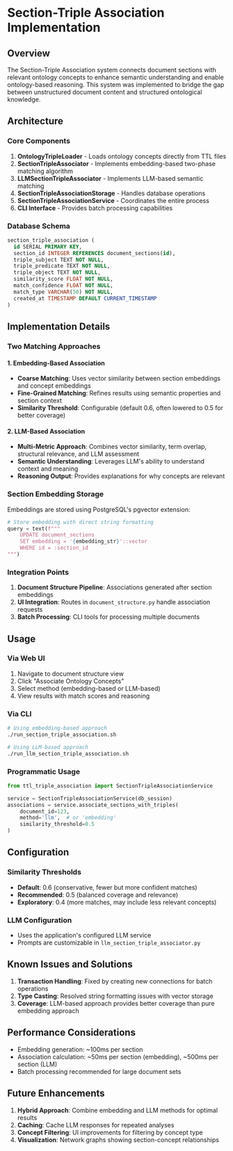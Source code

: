 # Section-Triple Association Implementation

## Overview

The Section-Triple Association system connects document sections with relevant ontology concepts to enhance semantic understanding and enable ontology-based reasoning. This system was implemented to bridge the gap between unstructured document content and structured ontological knowledge.

## Architecture

### Core Components

1. **OntologyTripleLoader** - Loads ontology concepts directly from TTL files
2. **SectionTripleAssociator** - Implements embedding-based two-phase matching algorithm
3. **LLMSectionTripleAssociator** - Implements LLM-based semantic matching
4. **SectionTripleAssociationStorage** - Handles database operations
5. **SectionTripleAssociationService** - Coordinates the entire process
6. **CLI Interface** - Provides batch processing capabilities

### Database Schema

```sql
section_triple_association (
  id SERIAL PRIMARY KEY,
  section_id INTEGER REFERENCES document_sections(id),
  triple_subject TEXT NOT NULL,
  triple_predicate TEXT NOT NULL,
  triple_object TEXT NOT NULL,
  similarity_score FLOAT NOT NULL,
  match_confidence FLOAT NOT NULL,
  match_type VARCHAR(50) NOT NULL,
  created_at TIMESTAMP DEFAULT CURRENT_TIMESTAMP
)
```

## Implementation Details

### Two Matching Approaches

#### 1. Embedding-Based Association
- **Coarse Matching**: Uses vector similarity between section embeddings and concept embeddings
- **Fine-Grained Matching**: Refines results using semantic properties and section context
- **Similarity Threshold**: Configurable (default 0.6, often lowered to 0.5 for better coverage)

#### 2. LLM-Based Association
- **Multi-Metric Approach**: Combines vector similarity, term overlap, structural relevance, and LLM assessment
- **Semantic Understanding**: Leverages LLM's ability to understand context and meaning
- **Reasoning Output**: Provides explanations for why concepts are relevant

### Section Embedding Storage

Embeddings are stored using PostgreSQL's pgvector extension:
```python
# Store embedding with direct string formatting
query = text(f"""
    UPDATE document_sections 
    SET embedding = '{embedding_str}'::vector
    WHERE id = :section_id
""")
```

### Integration Points

1. **Document Structure Pipeline**: Associations generated after section embeddings
2. **UI Integration**: Routes in `document_structure.py` handle association requests
3. **Batch Processing**: CLI tools for processing multiple documents

## Usage

### Via Web UI
1. Navigate to document structure view
2. Click "Associate Ontology Concepts" 
3. Select method (embedding-based or LLM-based)
4. View results with match scores and reasoning

### Via CLI
```bash
# Using embedding-based approach
./run_section_triple_association.sh

# Using LLM-based approach
./run_llm_section_triple_association.sh
```

### Programmatic Usage
```python
from ttl_triple_association import SectionTripleAssociationService

service = SectionTripleAssociationService(db_session)
associations = service.associate_sections_with_triples(
    document_id=123,
    method='llm',  # or 'embedding'
    similarity_threshold=0.5
)
```

## Configuration

### Similarity Thresholds
- **Default**: 0.6 (conservative, fewer but more confident matches)
- **Recommended**: 0.5 (balanced coverage and relevance)
- **Exploratory**: 0.4 (more matches, may include less relevant concepts)

### LLM Configuration
- Uses the application's configured LLM service
- Prompts are customizable in `llm_section_triple_associator.py`

## Known Issues and Solutions

1. **Transaction Handling**: Fixed by creating new connections for batch operations
2. **Type Casting**: Resolved string formatting issues with vector storage
3. **Coverage**: LLM-based approach provides better coverage than pure embedding approach

## Performance Considerations

- Embedding generation: ~100ms per section
- Association calculation: ~50ms per section (embedding), ~500ms per section (LLM)
- Batch processing recommended for large document sets

## Future Enhancements

1. **Hybrid Approach**: Combine embedding and LLM methods for optimal results
2. **Caching**: Cache LLM responses for repeated analyses
3. **Concept Filtering**: UI improvements for filtering by concept type
4. **Visualization**: Network graphs showing section-concept relationships